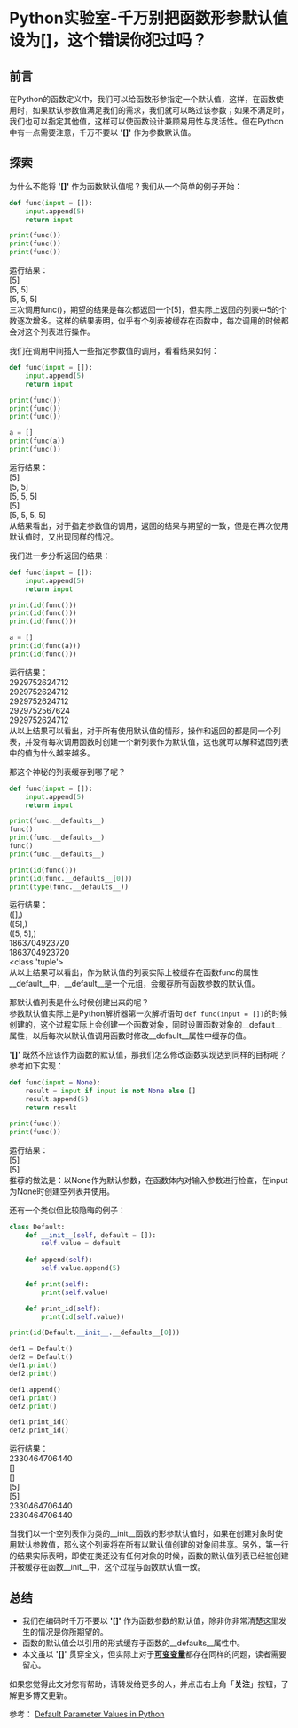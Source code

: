# Python实验室-千万别把函数形参默认值设为[]，这个错误你犯过吗？

## 前言
在Python的函数定义中，我们可以给函数形参指定一个默认值，这样，在函数使用时，如果默认参数值满足我们的需求，我们就可以略过该参数；如果不满足时，我们也可以指定其他值，这样可以使函数设计兼顾易用性与灵活性。但在Python中有一点需要注意，千万不要以 **'[]'** 作为参数默认值。

## 探索
为什么不能将 **'[]'** 作为函数默认值呢？我们从一个简单的例子开始：
```python
def func(input = []):
    input.append(5)
    return input

print(func())
print(func())
print(func())
```
运行结果：  
\[5\]  
\[5, 5\]  
\[5, 5, 5\]  
三次调用func()，期望的结果是每次都返回一个\[5\]，但实际上返回的列表中5的个数逐次增多。这样的结果表明，似乎有个列表被缓存在函数中，每次调用的时候都会对这个列表进行操作。

我们在调用中间插入一些指定参数值的调用，看看结果如何：  
```python
def func(input = []):
    input.append(5)
    return input

print(func())
print(func())
print(func())

a = []
print(func(a))
print(func())
```
运行结果：  
\[5\]  
\[5, 5\]  
\[5, 5, 5\]  
\[5\]  
\[5, 5, 5, 5\]  
从结果看出，对于指定参数值的调用，返回的结果与期望的一致，但是在再次使用默认值时，又出现同样的情况。

我们进一步分析返回的结果：
```python
def func(input = []):
    input.append(5)
    return input

print(id(func()))
print(id(func()))
print(id(func()))

a = []
print(id(func(a)))
print(id(func()))
```
运行结果：  
2929752624712   
2929752624712   
2929752624712   
2929752567624   
2929752624712   
从以上结果可以看出，对于所有使用默认值的情形，操作和返回的都是同一个列表，并没有每次调用函数时创建一个新列表作为默认值，这也就可以解释返回列表中的值为什么越来越多。

那这个神秘的列表缓存到哪了呢？
```python
def func(input = []):
    input.append(5)
    return input

print(func.__defaults__)
func()
print(func.__defaults__)
func()
print(func.__defaults__)

print(id(func()))
print(id(func.__defaults__[0]))
print(type(func.__defaults__))
```
运行结果：  
(\[\],)  
(\[5\],)  
(\[5, 5\],)  
1863704923720  
1863704923720  
\<class 'tuple'\>  
从以上结果可以看出，作为默认值的列表实际上被缓存在函数func的属性\_\_default\_\_中，\_\_default\_\_是一个元组，会缓存所有函数参数的默认值。

那默认值列表是什么时候创建出来的呢？  
参数默认值实际上是Python解析器第一次解析语句 `def func(input = [])`的时候创建的，这个过程实际上会创建一个函数对象，同时设置函数对象的\_\_default\_\_属性，以后每次以默认值调用函数时修改\_\_default\_\_属性中缓存的值。

**'[]'** 既然不应该作为函数的默认值，那我们怎么修改函数实现达到同样的目标呢？参考如下实现：
```python
def func(input = None):
    result = input if input is not None else []
    result.append(5)
    return result

print(func())
print(func())
```
运行结果：  
\[5\]  
\[5\]  
推荐的做法是：以None作为默认参数，在函数体内对输入参数进行检查，在input为None时创建空列表并使用。

还有一个类似但比较隐晦的例子：
```python
class Default:
    def __init__(self, default = []):
        self.value = default
    
    def append(self):
        self.value.append(5)

    def print(self):
        print(self.value)

    def print_id(self):
        print(id(self.value))

print(id(Default.__init__.__defaults__[0]))

def1 = Default()
def2 = Default()
def1.print()
def2.print()

def1.append()
def1.print()
def2.print()

def1.print_id()
def2.print_id()

```
运行结果：  
2330464706440  
\[\]  
\[\]  
\[5\]  
\[5\]  
2330464706440  
2330464706440  

当我们以一个空列表作为类的\_\_init\_\_函数的形参默认值时，如果在创建对象时使用默认参数值，那么这个列表将在所有以默认值创建的对象间共享。另外，第一行的结果实际表明，即使在类还没有任何对象的时候，函数的默认值列表已经被创建并被缓存在函数\_\_init\_\_中，这个过程与函数默认值一致。

## 总结
- 我们在编码时千万不要以 **'[]'** 作为函数参数的默认值，除非你非常清楚这里发生的情况是你所期望的。
- 函数的默认值会以引用的形式缓存于函数的\_\_defaults\_\_属性中。
- 本文虽以 **'[]'** 贯穿全文，但实际上对于[**可变变量**](https://www.toutiao.com/i6717525334629024263/)都存在同样的问题，读者需要留心。

如果您觉得此文对您有帮助，请转发给更多的人，并点击右上角「**关注**」按钮，了解更多博文更新。

参考：
[Default Parameter Values in Python](http://effbot.org/zone/default-values.htm)